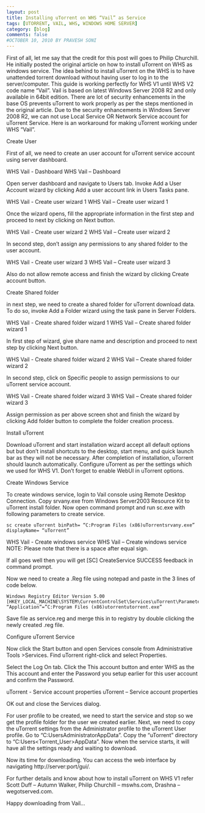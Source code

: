 ```yaml
---
layout: post
title: Installing uTorrent on WHS “Vail” as Service
tags: [UTORRENT, VAIL, WHS, WINDOWS HOME SERVER]
category: [blog]
comments: false
#OCTOBER 10, 2010 BY PRAVESH SONI
---
```


First of all, let me say that the credit for this post will goes to Philip Churchill. He initially posted the original article on how to install uTorrent on WHS as windows service. The idea behind to install uTorrent on the WHS is to have unattended torrent download without having user to log in to the server/computer. This guide is working perfectly for WHS V1 until WHS V2 code name “Vail”. Vail is based on latest Windows Server 2008 R2 and only available in 64bit edition. There are lot of security enhancements in the base OS prevents uTorrent to work properly as per the steps mentioned in the original article. Due to the security enhancements in Windows Server 2008 R2, we can not use Local Service OR Network Service account for uTorrent Service. Here is an workaround for making uTorrent working under WHS “Vail”.

Create User

First of all, we need to create an user account for uTorrent service account using server dashboard.

WHS Vail - Dashboard
WHS Vail – Dashboard


Open server dashboard and navigate to Users tab. Invoke Add a User Account wizard by clicking Add a user account link in Users Tasks pane.

WHS Vail - Create user wizard 1
WHS Vail – Create user wizard 1


Once the wizard opens, fill the appropriate information in the first step and proceed to next by clicking on Next button.

WHS Vail - Create user wizard 2
WHS Vail – Create user wizard 2


In second step, don’t assign any permissions to any shared folder to the user account.

WHS Vail - Create user wizard 3
WHS Vail – Create user wizard 3


Also do not allow remote access and finish the wizard by clicking Create account button.

Create Shared folder

in next step, we need to create a shared folder for uTorrent download data. To do so, invoke Add a Folder wizard using the task pane in Server Folders.

WHS Vail - Create shared folder wizard 1
WHS Vail – Create shared folder wizard 1


In first step of wizard, give share name and description and proceed to next step by clicking Next button.

WHS Vail - Create shared folder wizard 2
WHS Vail – Create shared folder wizard 2


In second step, click on Specific people to assign permissions to our uTorrent service account.

WHS Vail - Create shared folder wizard 3
WHS Vail – Create shared folder wizard 3


Assign permission as per above screen shot and finish the wizard by clicking Add folder button to complete the folder creation process.

Install uTorrent

Download uTorrent and start installation wizard accept all default options but but don’t install shortcuts to the desktop, start menu, and quick launch bar as they will not be necessary. After completion of installation, uTorrent should launch automatically. Configure uTorrent as per the settings which we used for WHS V1. Don’t forget to enable WebUI in uTorrent options.

Create Windows Service

To create windows service, login to Vail console using Remote Desktop Connection. Copy srvany.exe from Windows Server2003 Resource Kit to uTorrent install folder. Now open command prompt and run sc.exe with following parameters to create service.
```dos
sc create uTorrent binPath= “C:Program Files (x86)uTorrentsrvany.exe” displayName= “uTorrent”
```

WHS Vail - Create windows service
WHS Vail – Create windows service
NOTE: Please note that there is a space after equal sign.

If all goes well then you will get [SC] CreateService SUCCESS feedback in command prompt.

Now we need to create a .Reg file using notepad and paste in the 3 lines of code below.

```
Windows Registry Editor Version 5.00
[HKEY_LOCAL_MACHINE\SYSTEM\CurrentControlSet\Services\uTorrent\Parameters]
“Application”=”C:Program Files (x86)utorrentutorrent.exe”
```

Save file as service.reg and merge this in to registry by double clicking the newly created .reg file.

Configure uTorrent Service

Now click the Start button and open Services console from Administrative Tools >Services. Find uTorrent right-click and select Properties.

Select the Log On tab. Click the This account button and enter WHS as the This account and enter the Password you setup earlier for this user account and confirm the Password.

uTorrent - Service account properties
uTorrent – Service account properties


OK out and close the Services dialog.

For user profile to be created, we need to start the service and stop so we get the profile folder for the user we created earlier. Next, we need to copy the uTorrent settings from the Administrator profile to the uTorrent User profile. Go to “C:UsersAdministratorAppData”. Copy the “uTorrent” directory to “C:Users<Torrent_User>AppData”. Now when the service starts, it will have all the settings ready and waiting to download.

Now its time for downloading. You can access the web interface by navigating http://server:port/gui/.

For further details and know about how to install uTorrent on WHS V1 refer Scott Duff – Autumn Walker, Philip Churchill – mswhs.com, Drashna – wegotserved.com.

Happy downloading from Vail…
